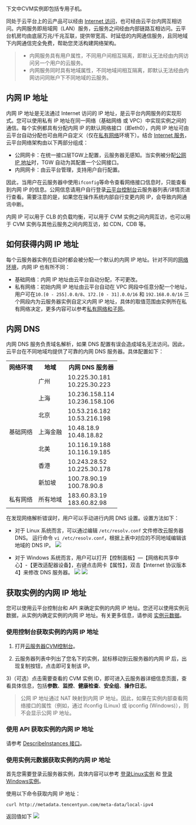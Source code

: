 下文中CVM实例即包括专用子机。

同处于云平台上的云产品可以经由 [Internet 访问](/doc/product/213/5224)，也可经由云平台内网互相访问。内网服务即局域网（LAN）服务，云服务之间经由内部链路互相访问。云平台机房均由底层万兆/千兆互联，提供带宽高、时延低的内网通信服务，且同地域下内网通信完全免费，帮助您灵活构建网络架构。

> - 内网服务具有用户属性，不同用户间相互隔离，即默认无法经由内网访问另一个用户的云服务。
> - 内网服务同时具有地域属性，不同地域间相互隔离，即默认无法经由内网访问同账户下不同地域的云服务。

## 内网 IP 地址

内网 IP 地址是无法通过 Internet 访问的 IP 地址，是云平台内网服务的实现形式。您可以使用私有 IP 地址在同一网络（基础网络 或 VPC）中实现实例之间的通信。每个实例都具有分配内网 IP 的默认网络接口（即eth0），内网 IP 地址可由云平台自动分配也可由用户自定义（仅在[私有网络]()环境下）。结合 [Internet 服务](/doc/product/213/5224)，云平台网络架构由以下两部分组成：

- 公网网卡：在统一接口层TGW上配置，云服务器无感知。当实例被分配[公网 IP 地址](/doc/product/213/5224)时，TGW 自动为其配置一个公网接口。
- 内网网卡：由云平台管理，支持用户自行配置。

因此，当用户在云服务器中使用`ifconfig`等命令查看网络接口信息时，只能查看到内网 IP 的信息。公网信息请用户自行登录[云平台控制台](http://console.tce.fsphere.cn/)云服务器列表/详情页进行查看。需要注意的是，如果您在操作系统内部自行变更内网 IP，会导致内网通讯中断。

内网 IP 可以用于 CLB 的负载均衡，可以用于 CVM 实例之间内网互访，也可以用于 CVM 实例与其他云服务之间内网互访，如 CDN，CDB 等。

## 如何获得内网 IP 地址
每个云服务器实例在启动时都会被分配一个默认的内网 IP 地址。针对不同的[网络环境](/doc/product/213/5227)，内网 IP 也有所不同：
- 基础网络：内网 IP 地址由云平台自动分配，不可更改。
- 私有网络：初始内网 IP 地址由云平台自动在 VPC 网段中任意分配一个地址，用户可在`10.[0 - 255].0.0/8`、`172.[0 - 31].0.0/16` 和 `192.168.0.0/16` 三个网段内为云服务器实例自定义内网 IP 地址，具体的取值范围由实例所在私有网络决定，更多内容可以参考[私有网络和子网](http://tce.fsphere.cn/doc/product/215/4927)。

## 内网 DNS 
内网 DNS 服务负责域名解析，如果 DNS 配置有误会造成域名无法访问。因此，云平台在不同地域均提供了可靠的内网 DNS 服务器。具体配置如下：
<table><tbody>
<tr><th>网络环境</th><th>地域</th><th>内网 DNS 服务器</th></tr>
<tr><td rowspan="7">基础网络</td><td>广州</td><td>10.225.30.181<br>10.225.30.223</td></tr>
<tr><td>上海</td><td>10.236.158.114<br>10.236.158.106</td></tr>
<tr><td>北京</td><td>10.53.216.182<br>10.53.216.198</td></tr>
<tr><td>上海金融</td><td>10.48.18.9<br>10.48.18.82</td></tr>
<tr><td>北美</td><td>10.116.19.188<br>10.116.19.185</td></tr>
<tr><td>香港</td><td>10.243.28.52<br>10.225.30.178</td></tr>
<tr><td>新加坡</td><td>100.78.90.19<br>100.78.90.8</td></tr>
<tr><td>私有网络</td><td>所有地域</td><td>183.60.83.19<br>183.60.82.98</td></tr>
</tbody>
</table>

在发现网络解析错误时，用户可以手动进行内网 DNS 设置。设置方法如下：

- 对于 Linux 系统而言，可以通过编辑 `/etc/resolv.conf` 文件修改云服务器 DNS。
  运行命令 `vi /etc/resolv.conf`，根据上表中对应的不同地域编辑该地域的 DNS IP。
  ![](http://imgcache.tce.fsphere.cn/static/mc.qcloudimg.com/static/img/fa8ecdf52b7f51361c369dbc96eea4ec/image.png)

- 对于 Windows 系统而言，用户可以打开【控制面板】—【网络和共享中心】-【更改适配器设备】，右键点击网卡【属性】，双击【Internet 协议版本4】来修改 DNS 服务器。
  ![](http://imgcache.tce.fsphere.cn/static/mc.qcloudimg.com/static/img/beb44bdaad8d90c9534891b725a1d3a6/image.png)
  ![](http://imgcache.tce.fsphere.cn/static/mc.qcloudimg.com/static/img/7f6590044c32188faa7f8e749aade9fe/image.png)

## 获取实例的内网 IP 地址
您可以使用云平台控制台和 API 来确定实例的内网 IP 地址。您还可以使用实例元数据，从实例内确定实例的内网 IP 地址。有关更多信息，请参阅 [实例元数据](/doc/product/213/4934)。

### 使用控制台获取实例的内网 IP 地址

1) 打开[云服务器CVM控制台]( http://console.tce.fsphere.cn/cvm/)。

2) 云服务器列表中列出了您名下的实例，鼠标移动到云服务器的内网 IP 后，出现复制按钮，点击即可复制该 IP。

3)（可选）点击需要查看的 CVM 实例 ID，即可进入云服务器详细信息页面，查看具体信息，包括**参数**、**监控**、**健康检查**、**安全组**、**操作日志**。

> 公网 IP 地址通过 NAT 映射到内网 IP 地址。因此，如果在实例内部查看网络接口的属性（例如，通过 ifconfig (Linux) 或 ipconfig (Windows)），则不会显示公网 IP 地址。

### 使用 API 获取实例的内网 IP 地址
请参考 [DescribeInstances 接口](http://tce.fsphere.cn/doc/api/229/831)。

### 使用实例元数据获取实例的内网 IP 地址

首先您需要登录云服务器实例，具体内容可以参考 [登录Linux实例](http://tce.fsphere.cn/document/product/416/5436) 和 [登录Windows实例](http://tce.fsphere.cn/document/product/416/5435)。

使用以下命令获取内网 IP 地址：

```
curl http://metadata.tencentyun.com/meta-data/local-ipv4
```
返回值如下
![](http://imgcache.tce.fsphere.cn/static/mccdn.qcloud.com/img56a1eeb9557a8.png)
